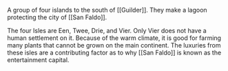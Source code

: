 A group of four islands to the south of [[Guilder]]. They make a lagoon protecting the city of [[San Faldo]].

The four Isles are Een, Twee, Drie, and Vier. Only Vier does not have a human settlement on  it. Because of the warm climate, it is good for farming many plants that cannot be grown on the main continent. The luxuries from these isles are a contributing factor as to why [[San Faldo]] is known as the entertainment capital. 